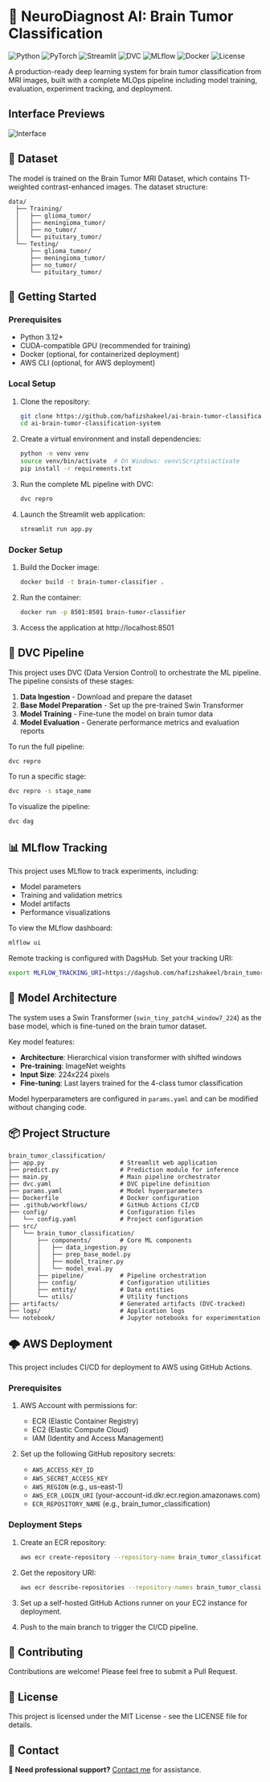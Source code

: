 # 🧠 NeuroDiagnost AI: Brain Tumor Classification

![Python](https://img.shields.io/badge/Python-3.12-blue)
![PyTorch](https://img.shields.io/badge/PyTorch-2.0+-orange)
![Streamlit](https://img.shields.io/badge/Streamlit-1.22+-green)
![DVC](https://img.shields.io/badge/DVC-2.45+-purple)
![MLflow](https://img.shields.io/badge/MLflow-2.3+-blue)
![Docker](https://img.shields.io/badge/Docker-Ready-blue)
![License](https://img.shields.io/badge/License-MIT-yellow)

A production-ready deep learning system for brain tumor classification from MRI images, built with a complete MLOps pipeline including model training, evaluation, experiment tracking, and deployment.


## Interface Previews

![Interface](BTCUI.png)

## 🧪 Dataset

The model is trained on the Brain Tumor MRI Dataset, which contains T1-weighted contrast-enhanced images. The dataset structure:

```
data/
  ├── Training/
  │   ├── glioma_tumor/
  │   ├── meningioma_tumor/
  │   ├── no_tumor/
  │   └── pituitary_tumor/
  └── Testing/
      ├── glioma_tumor/
      ├── meningioma_tumor/
      ├── no_tumor/
      └── pituitary_tumor/
```

## 🚀 Getting Started

### Prerequisites

- Python 3.12+
- CUDA-compatible GPU (recommended for training)
- Docker (optional, for containerized deployment)
- AWS CLI (optional, for AWS deployment)

### Local Setup

1. Clone the repository:
   ```bash
   git clone https://github.com/hafizshakeel/ai-brain-tumor-classification-system.git
   cd ai-brain-tumor-classification-system
   ```

2. Create a virtual environment and install dependencies:
   ```bash
   python -m venv venv
   source venv/bin/activate  # On Windows: venv\Scripts\activate
   pip install -r requirements.txt
   ```

3. Run the complete ML pipeline with DVC:
   ```bash
   dvc repro
   ```

4. Launch the Streamlit web application:
   ```bash
   streamlit run app.py
   ```

### Docker Setup

1. Build the Docker image:
   ```bash
   docker build -t brain-tumor-classifier .
   ```

2. Run the container:
   ```bash
   docker run -p 8501:8501 brain-tumor-classifier
   ```

3. Access the application at http://localhost:8501

## 🔄 DVC Pipeline

This project uses DVC (Data Version Control) to orchestrate the ML pipeline. The pipeline consists of these stages:

1. **Data Ingestion** - Download and prepare the dataset
2. **Base Model Preparation** - Set up the pre-trained Swin Transformer
3. **Model Training** - Fine-tune the model on brain tumor data
4. **Model Evaluation** - Generate performance metrics and evaluation reports

To run the full pipeline:
```bash
dvc repro
```

To run a specific stage:
```bash
dvc repro -s stage_name
```

To visualize the pipeline:
```bash
dvc dag
```

## 📊 MLflow Tracking

This project uses MLflow to track experiments, including:

- Model parameters
- Training and validation metrics
- Model artifacts
- Performance visualizations

To view the MLflow dashboard:
```bash
mlflow ui
```

Remote tracking is configured with DagsHub. Set your tracking URI:
```bash
export MLFLOW_TRACKING_URI=https://dagshub.com/hafizshakeel/brain_tumor_classification.mlflow
```

## 🧠 Model Architecture

The system uses a Swin Transformer (`swin_tiny_patch4_window7_224`) as the base model, which is fine-tuned on the brain tumor dataset.

Key model features:
- **Architecture**: Hierarchical vision transformer with shifted windows
- **Pre-training**: ImageNet weights
- **Input Size**: 224x224 pixels
- **Fine-tuning**: Last layers trained for the 4-class tumor classification

Model hyperparameters are configured in `params.yaml` and can be modified without changing code.

## 📦 Project Structure

```
brain_tumor_classification/
├── app.py                     # Streamlit web application
├── predict.py                 # Prediction module for inference
├── main.py                    # Main pipeline orchestrator
├── dvc.yaml                   # DVC pipeline definition
├── params.yaml                # Model hyperparameters
├── Dockerfile                 # Docker configuration
├── .github/workflows/         # GitHub Actions CI/CD
├── config/                    # Configuration files
│   └── config.yaml            # Project configuration
├── src/
│   └── brain_tumor_classification/
│       ├── components/        # Core ML components
│       │   ├── data_ingestion.py
│       │   ├── prep_base_model.py
│       │   ├── model_trainer.py
│       │   └── model_eval.py
│       ├── pipeline/          # Pipeline orchestration
│       ├── config/            # Configuration utilities
│       ├── entity/            # Data entities
│       └── utils/             # Utility functions
├── artifacts/                 # Generated artifacts (DVC-tracked)
├── logs/                      # Application logs
└── notebook/                  # Jupyter notebooks for experimentation
```

## 🌩️ AWS Deployment

This project includes CI/CD for deployment to AWS using GitHub Actions.

### Prerequisites

1. AWS Account with permissions for:
   - ECR (Elastic Container Registry)
   - EC2 (Elastic Compute Cloud)
   - IAM (Identity and Access Management)

2. Set up the following GitHub repository secrets:
   - `AWS_ACCESS_KEY_ID`
   - `AWS_SECRET_ACCESS_KEY`
   - `AWS_REGION` (e.g., us-east-1)
   - `AWS_ECR_LOGIN_URI` (your-account-id.dkr.ecr.region.amazonaws.com)
   - `ECR_REPOSITORY_NAME` (e.g., brain_tumor_classification)

### Deployment Steps

1. Create an ECR repository:
   ```bash
   aws ecr create-repository --repository-name brain_tumor_classification --region us-east-1
   ```

2. Get the repository URI:
   ```bash
   aws ecr describe-repositories --repository-names brain_tumor_classification --query 'repositories[0].repositoryUri'
   ```

3. Set up a self-hosted GitHub Actions runner on your EC2 instance for deployment.

4. Push to the main branch to trigger the CI/CD pipeline.


## 🤝 Contributing

Contributions are welcome! Please feel free to submit a Pull Request.

## 📝 License

This project is licensed under the MIT License - see the LICENSE file for details.

## 📧 Contact

📩 **Need professional support?** [Contact me](mailto:hafizshakeel1997@gmail.com) for assistance.  



